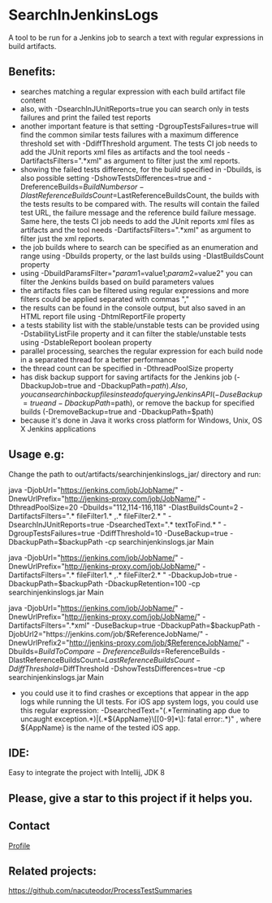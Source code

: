 # SearchInJenkinsLogs
A tool to be run for a Jenkins job to search a text with regular expressions in build artifacts.

## Benefits:
- searches matching a regular expression with each build artifact file content
- also, with -DsearchInJUnitReports=true you can search only in tests failures and print the failed test reports
- another important feature is that setting -DgroupTestsFailures=true will find the common similar tests failures with a maximum difference threshold set with -DdiffThreshold argument. The tests CI job needs to add the JUnit reports xml files as artifacts and the tool needs -DartifactsFilters=".*xml" as argument to filter just the xml reports.
- showing the failed tests difference, for the build specified in -Dbuilds, is also possible setting -DshowTestsDifferences=true and -DreferenceBuilds=$BuildNumbers or -DlastReferenceBuildsCount=$LastReferenceBuildsCount, the builds with the tests results to be compared with. The results will contain the failed test URL, the failure message and the reference build failure message. Same here, the tests CI job needs to add the JUnit reports xml files as artifacts and the tool needs -DartifactsFilters=".*xml" as argument to filter just the xml reports.
- the job builds where to search can be specified as an enumeration and range using -Dbuilds property, or the last builds using -DlastBuildsCount property
- using -DbuildParamsFilter="$param1=$value1;$param2=$value2" you can filter the Jenkins builds based on build parameters values
- the artifacts files can be filtered using regular expressions and more filters could be applied separated with commas ","
- the results can be found in the console output, but also saved in an HTML report file using -DhtmlReportFile property
- a tests stability list with the stable/unstable tests can be provided using -DstabilityListFile property and it can filter the stable/unstable tests using -DstableReport boolean property
- parallel processing, searches the regular expression for each build node in a separated thread for a better performance
- the thread count can be specified in -DthreadPoolSize property
- has disk backup support for saving artifacts for the Jenkins job (-DbackupJob=true and -DbackupPath=$path). Also, you can search in backup files instead of querying Jenkins API (-DuseBackup=true and -DbackupPath=$path), or remove the backup for specified builds (-DremoveBackup=true and -DbackupPath=$path)
- because it's done in Java it works cross platform for Windows, Unix, OS X Jenkins applications

## Usage e.g:
Change the path to out/artifacts/searchinjenkinslogs_jar/ directory and run:

java -DjobUrl="https://jenkins.com/job/JobName/" -DnewUrlPrefix="http://jenkins-proxy.com/job/JobName/" -DthreadPoolSize=20 -Dbuilds="112,114-116,118" -DlastBuildsCount=2 -DartifactsFilters=".* fileFilter1.* ,.* fileFilter2.* " -DsearchInJUnitReports=true -DsearchedText=".* textToFind.* " -DgroupTestsFailures=true -DdiffThreshold=10 -DuseBackup=true -DbackupPath=$backupPath -cp searchinjenkinslogs.jar Main

java -DjobUrl="https://jenkins.com/job/JobName/" -DnewUrlPrefix="http://jenkins-proxy.com/job/JobName/" -DartifactsFilters=".* fileFilter1.* ,.* fileFilter2.* " -DbackupJob=true -DbackupPath=$backupPath -DbackupRetention=100 -cp searchinjenkinslogs.jar Main

java -DjobUrl="https://jenkins.com/job/JobName/" -DnewUrlPrefix="http://jenkins-proxy.com/job/JobName/"  -DartifactsFilters=".*xml" -DuseBackup=true  -DbackupPath=$backupPath -DjobUrl2="https://jenkins.com/job/$ReferenceJobName/" -DnewUrlPrefix2="http://jenkins-proxy.com/job/$ReferenceJobName/" -Dbuilds=$BuildToCompare -DreferenceBuilds=$ReferenceBuilds -DlastReferenceBuildsCount=$LastReferenceBuildsCount -DdiffThreshold=$DiffThreshold -DshowTestsDifferences=true -cp searchinjenkinslogs.jar Main

- you could use it to find crashes or exceptions that appear in the app logs while running the UI tests. 
For iOS app system logs, you could use this regular expression: -DsearchedText="(.\*Terminating app due to uncaught exception.\*)|(.\*${AppName}\\[[0-9]\*\\]: fatal error:.\*)" , where ${AppName} is the name of the tested iOS app.

## IDE:
Easy to integrate the project with Intellij, JDK 8

## Please, give a star to this project if it helps you.

## Contact
[Profile](http://nacuteodor.wix.com/profile)

## Related projects:
https://github.com/nacuteodor/ProcessTestSummaries
